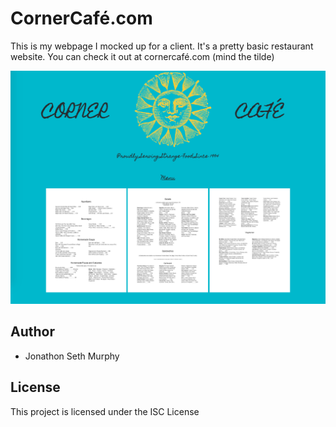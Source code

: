 # CornerCafé.com

This is my webpage I mocked up for a client. It's a pretty basic restaurant website. You can check it out at cornercafé.com (mind the tilde)

![alt text](public_html/img/screenshot.png?raw=true "Title")

## Author

* Jonathon Seth Murphy

## License

This project is licensed under the ISC License
